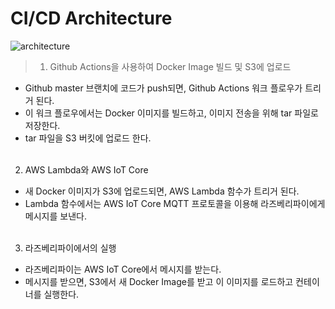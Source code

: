 # CI/CD Architecture

![architecture](https://github.com/ohjinseo/wihao-bot/assets/62508156/2c25801f-bdad-411e-866c-153934519f2a)

> 1. Github Actions을 사용하여 Docker Image 빌드 및 S3에 업로드

- Github master 브랜치에 코드가 push되면, Github Actions 워크 플로우가 트리거 된다.
- 이 워크 플로우에서는 Docker 이미지를 빌드하고, 이미지 전송을 위해 tar 파일로 저장한다.
- tar 파일을 S3 버킷에 업로드 한다. <br /> <br />

2. AWS Lambda와 AWS IoT Core

- 새 Docker 이미지가 S3에 업로드되면, AWS Lambda 함수가 트리거 된다.
- Lambda 함수에서는 AWS IoT Core MQTT 프로토콜을 이용해 라즈베리파이에게 메시지를 보낸다. <br /><br />

3. 라즈베리파이에서의 실행

- 라즈베리파이는 AWS IoT Core에서 메시지를 받는다.
- 메시지를 받으면, S3에서 새 Docker Image를 받고 이 이미지를 로드하고 컨테이너를 실행한다.

